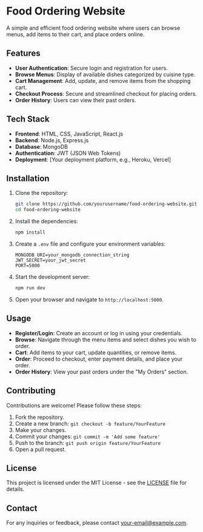 # Food Ordering Website

A simple and efficient food ordering website where users can browse menus, add items to their cart, and place orders online.

## Features

- **User Authentication**: Secure login and registration for users.
- **Browse Menus**: Display of available dishes categorized by cuisine type.
- **Cart Management**: Add, update, and remove items from the shopping cart.
- **Checkout Process**: Secure and streamlined checkout for placing orders.
- **Order History**: Users can view their past orders.

## Tech Stack

- **Frontend**: HTML, CSS, JavaScript, React.js
- **Backend**: Node.js, Express.js
- **Database**: MongoDB
- **Authentication**: JWT (JSON Web Tokens)
- **Deployment**: [Your deployment platform, e.g., Heroku, Vercel]

## Installation

1. Clone the repository:

    ```bash
    git clone https://github.com/yourusername/food-ordering-website.git
    cd food-ordering-website
    ```

2. Install the dependencies:

    ```bash
    npm install
    ```

3. Create a `.env` file and configure your environment variables:

    ```plaintext
    MONGODB_URI=your_mongodb_connection_string
    JWT_SECRET=your_jwt_secret
    PORT=5000
    ```

4. Start the development server:

    ```bash
    npm run dev
    ```

5. Open your browser and navigate to `http://localhost:5000`.

## Usage

- **Register/Login**: Create an account or log in using your credentials.
- **Browse**: Navigate through the menu items and select dishes you wish to order.
- **Cart**: Add items to your cart, update quantities, or remove items.
- **Order**: Proceed to checkout, enter payment details, and place your order.
- **Order History**: View your past orders under the "My Orders" section.

## Contributing

Contributions are welcome! Please follow these steps:

1. Fork the repository.
2. Create a new branch: `git checkout -b feature/YourFeature`
3. Make your changes.
4. Commit your changes: `git commit -m 'Add some feature'`
5. Push to the branch: `git push origin feature/YourFeature`
6. Open a pull request.

## License

This project is licensed under the MIT License - see the [LICENSE](LICENSE) file for details.

## Contact

For any inquiries or feedback, please contact [your-email@example.com](mailto:your-email@example.com).
